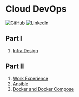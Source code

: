 # Cloud DevOps

[![GitHub](https://img.shields.io/badge/GitHub-romarcablao-lightgrey)](https://github.com/romarcablao)
[![LinkedIn](https://img.shields.io/badge/LinkedIn-romarcablao-blue)](https://linkedin.com/in/romarcablao)

## Part I

1. [Infra Design](1_infra_design/)

## Part II

1. [Work Experience](2_work_experience/)
1. [Ansible](3_ansible/)
1. [Docker and Docker Compose](4_docker/)

